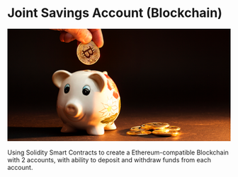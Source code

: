 # Joint Savings Account (Blockchain)

![image](image.png)

Using Solidity Smart Contracts to create a Ethereum-compatible Blockchain with 2 accounts, with ability to deposit and withdraw funds from each account.

